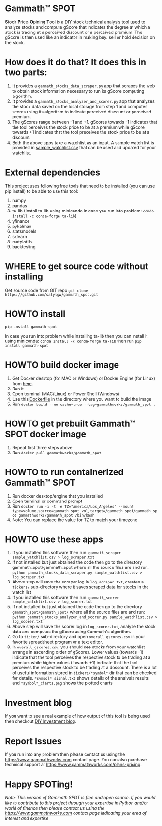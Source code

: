 # Gammath™ SPOT
**S**tock **P**rice-**O**pining **T**ool is a DIY stock technical analysis tool used to analyze stocks and compute gScore that indicates the degree at which a stock is trading at a perceived discount or a perceived premium. The gScore is then used like an indicator in making buy. sell or hold decision on the stock.

# How does it do that? It does this in two parts:
1. It provides a `gammath_stocks_data_scraper.py` app that scrapes the web to obtain stock information necessary to run its gScore computing algorithm.
2. It provides a `gammath_stocks_analyzer_and_scorer.py` app that analyzes the stock data saved on the local storage from step 1 and computes scores using its algorithm to indicate perceived discount or perceived premium.
3. The gScores range between -1 and +1. gScores towards -1 indicates that the tool perceives the stock price to be at a premium while gScore towards +1 indicates that the tool preceives the stock price to be at a discount.
4. Both the above apps take a watchlist as an input. A sample watch list is provided in [sample_watchlist.csv](https://github.com/salylgw/gammath_spot/blob/main/gammath_spot/sample_watchlist.csv) that can be used and updated for your watchlist.

# External dependencies
This project uses following free tools that need to be installed (you can use pip install) to be able to use this tool:

1. numpy
1. pandas
1. ta-lib (Install ta-lib using miniconda in case you run into problem: `conda install -c conda-forge ta-lib`)
1. yfinance
1. pykalman
1. statsmodels
1. sklearn
1. matplotlib
1. backtesting

# WHERE to get source code without installing
Get source code from GIT repo `git clone https://github.com/salylgw/gammath_spot.git`

# HOWTO install
`pip install gammath-spot`

In case you run into problem while installing ta-lib then you can install it using miniconda: `conda install -c conda-forge ta-lib` then run `pip install gammath-spot`

# HOWTO build docker image
 1. Get Docker desktop (for MAC or Windows) or Docker Engine (for Linux) from [here](https://docs.docker.com/get-docker).
 2. Run it
 3. Open terminal (MAC/Linux) or Power Shell (Windows)
 4. Use this [Dockerfile](https://github.com/salylgw/gammath_spot/blob/main/Dockerfile) in the directory where you want to build the image
 5. Run `docker build --no-cache=true --tag=gammathworks/gammath_spot .`


# HOWTO get prebuilt Gammath™ SPOT docker image
 1. Repeat first three steps above
 2. Run `docker pull gammathworks/gammath_spot`

# HOWTO to run containerized Gammath™ SPOT
 1. Run docker desktop/engine that you installed
 2. Open terminal or command prompt
 3. Run `docker run -i -t -e TZ="America/Los_Angeles" --mount type=volume,source=gammath_spot_vol,target=/gammath_spot/gammath_spot gammathworks/gammath_spot /bin/bash`
 4. Note: You can replace the value for TZ to match your timezone

# HOWTO use these apps
1. If you installed this software then run: `gammath_scraper sample_watchlist.csv > log_scraper.txt`
1. If not installed but just obtained the code then go to the directory gammath_spot/gammath_spot where all the source files are and run: `python gammath_stocks_data_scraper.py sample_watchlist.csv > log_scraper.txt`
1. Above step will save the scraper log in `log_scraper.txt`, creates a `tickers/` sub-directory where it saves scraped data for stocks in the watch list
1. If you installed this software then run: `gammath_scorer sample_watchlist.csv > log_scorer.txt`
1. If not installed but just obtained the code then go to the directory `gammath_spot/gammath_spot/` where all the source files are and run: `python gammath_stocks_analyzer_and_scorer.py sample_watchlist.csv > log_scorer.txt`
1. Above step will save the scorer log in `log_scorer.txt`, analyze the stock data and computes the gScore using Gammath's algorithm.
1. Go to `ticker/` sub-directory and open `overall_gscores.csv` in your favorite spreadsheet program or a text editor.
1. In `overall_gscores.csv`, you should see stocks from your watchlist arrange in ascending order of gScores. Lower values (towards -1) indicate that the tool perceives the respective stock to be trading at a premium while higher values (towards +1) indicate that the tool perceives the respective stock to be trading at a doscount. There is a lot of useful information stored in `tickers/*symbol*` dir that can be checked for details. `*symbol*_signal.txt` shows details of the analysis results and `*symbol*_charts.png` shows the plotted charts

# Investment blog
If you want to see a real example of how output of this tool is being used then checkout [DIY Investment blog](https://www.gammathworks.com/diy-investment-blog).
 
# Report Issues
If you run into any problem then please contact us using the <https://www.gammathworks.com> contact page. You can also purchase technical support at <https://www.gammathworks.com/plans-pricing>.


# Happy SPOTing!
*Note: This version of Gammath SPOT is free and open source. If you would like to contribute to this project through your expertise in Python and/or world of finance then please contact us using the <https://www.gammathworks.com> contact page indicating your area of interest and expertise</u><u></u>*
